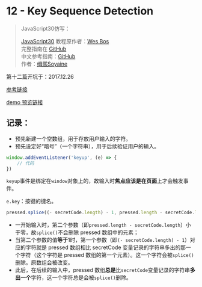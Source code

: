 # 12 - Key Sequence Detection

> JavaScript30仿写：
>
> [JavaScript30](https://javascript30.com) 教程原作者：[Wes Bos](https://github.com/wesbos)    
> 完整指南在 [GitHub](https://github.com/soyaine/JavaScript30)  
> 中文参考指南：[GitHub](https://github.com/soyaine/JavaScript30)  
> 作者：[缉熙Soyaine](https://github.com/soyaine)

第十二篇开坑于：2017.12.26

[参考链接](https://github.com/soyaine/JavaScript30/tree/master/12%20-%20Key%20Sequence%20Detection)

[demo 预览链接](https://hehe1111.github.io/js_demo/js30/12%20-%20Key%20Sequence%20Detection/)

## 记录：
- 预先新建一个空数组，用于存放用户输入的字符。
- 预先设定好“暗号”（一个字符串），用于后续验证用户的输入。

```javascript
window.addEventListener('keyup', (e) => {
    // 代码
})
```
`keyup`事件是绑定在`window`对象上的，故输入时**焦点应该是在页面**上才会触发事件。

`e.key`：按键的键名。

```javascript
pressed.splice((- secretCode.length) - 1, pressed.length - secretCode.length);
```
- 一开始输入时，第二个参数（即`pressed.length - secretCode.length`）小于零，故`splice()`不会删除 pressed 数组中的元素；
- 当第二个参数的值**等于**1时，第一个参数（即`(- secretCode.length) - 1`）对应的字符就是 pressed 数组相比 secretCode 变量记录的字符串多出的那一个字符（这个字符是 pressed 数组的第一个元素）。这一个字符会被`splice()`删除。原数组会被改变。
- 此后，在后续的输入中，pressed 数组**总是**比`secretCode`变量记录的字符串**多出一个**字符，这一个字符总是会被`splice()`删除。
